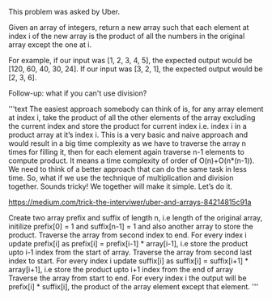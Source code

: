 This problem was asked by Uber.

Given an array of integers, return a new array such that each element at index i of the new array is
the product of all the numbers in the original array except the one at i.

For example, if our input was [1, 2, 3, 4, 5], the expected output would be [120, 60, 40, 30, 24].
If our input was [3, 2, 1], the expected output would be [2, 3, 6].

Follow-up: what if you can't use division?

'''text
The easiest approach somebody can think of is, for any array element at index i, take the product of all
the other elements of the array excluding the current index and store the product for current index i.e. 
index i in a product array at it’s index i.
This is a very basic and naive approach and would result in a big time complexity as we have to traverse 
the array n times for filling it, then for each element again traverse n-1 elements to compute product.
 It means a time complexity of order of O(n)+O(n*(n-1)).
We need to think of a better approach that can do the same task in less time. So, what if we use the 
technique of multiplication and division together.
Sounds tricky! We together will make it simple. Let’s do it.

https://medium.com/trick-the-interviwer/uber-and-arrays-84214815c91a

Create two array prefix and suffix of length n, i.e length of the original array, 
initilize prefix[0] = 1 and suffix[n-1] = 1 and also another array to store the product.
Traverse the array from second index to end.
For every index i update prefix[i] as prefix[i] = prefix[i-1] * array[i-1], 
i.e store the product upto i-1 index from the start of array.
Traverse the array from second last index to start.
For every index i update suffix[i] as suffix[i] = suffix[i+1] * array[i+1], 
i.e store the product upto i+1 index from the end of array
Traverse the array from start to end.
For every index i the output will be prefix[i] * suffix[i],
 the product of the array element except that element.
'''